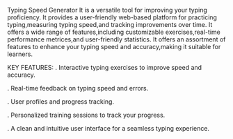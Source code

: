 Typing Speed Generator
It is a versatile tool for improving your typing proficiency.
It provides a user-friendly web-based platform for practicing typing,measuring typing speed,and tracking improvements over time.
It offers a wide range of features,including customizable exercises,real-time performance metrices,and user-friendly statistics.
It offers an assortment of features to enhance your typing speed and accuracy,making it suitable for learners.

KEY FEATURES:
. Interactive typing exercises to improve speed and accuracy.

. Real-time feedback on typing speed and errors.

. User profiles and progress tracking.

. Personalized training sessions to track your progress.

. A clean and intuitive user interface for a seamless typing experience.
